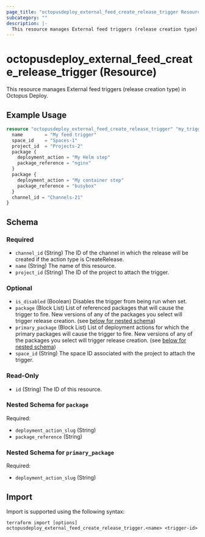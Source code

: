 ```yaml
---
page_title: "octopusdeploy_external_feed_create_release_trigger Resource - terraform-provider-octopusdeploy"
subcategory: ""
description: |-
  This resource manages External feed triggers (release creation type) in Octopus Deploy.
---
```


# octopusdeploy_external_feed_create_release_trigger (Resource)

This resource manages External feed triggers (release creation type) in Octopus Deploy.

## Example Usage

```terraform
resource "octopusdeploy_external_feed_create_release_trigger" "my_trigger" {
  name        = "My feed trigger"
  space_id    = "Spaces-1"
  project_id  = "Projects-2"
  package {
    deployment_action = "My Helm step"
    package_reference = "nginx"
  }
  package {
    deployment_action = "My container step"
    package_reference = "busybox"
  }
  channel_id = "Channels-21"
}
```
<!-- schema generated by tfplugindocs -->
## Schema

### Required

- `channel_id` (String) The ID of the channel in which the release will be created if the action type is CreateRelease.
- `name` (String) The name of this resource.
- `project_id` (String) The ID of the project to attach the trigger.

### Optional

- `is_disabled` (Boolean) Disables the trigger from being run when set.
- `package` (Block List) List of referenced packages that will cause the trigger to fire. New versions of any of the packages you select will trigger release creation. (see [below for nested schema](#nestedblock--package))
- `primary_package` (Block List) List of deployment actions for which the primary packages will cause the trigger to fire. New versions of any of the packages you select will trigger release creation. (see [below for nested schema](#nestedblock--primary_package))
- `space_id` (String) The space ID associated with the project to attach the trigger.

### Read-Only

- `id` (String) The ID of this resource.

<a id="nestedblock--package"></a>
### Nested Schema for `package`

Required:

- `deployment_action_slug` (String)
- `package_reference` (String)


<a id="nestedblock--primary_package"></a>
### Nested Schema for `primary_package`

Required:

- `deployment_action_slug` (String)

## Import

Import is supported using the following syntax:

```shell
terraform import [options] octopusdeploy_external_feed_create_release_trigger.<name> <trigger-id>
```
